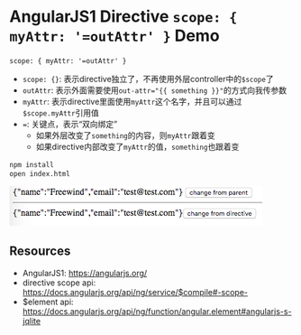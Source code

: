 AngularJS1 Directive `scope: { myAttr: '=outAttr' }` Demo
=========================================================

```
scope: { myAttr: '=outAttr' }
```

- `scope: {}`: 表示directive独立了，不再使用外层controller中的`$scope`了
- `outAttr`: 表示外面需要使用`out-attr="{{ something }}"`的方式向我传参数
- `myAttr`: 表示directive里面使用`myAttr`这个名字，并且可以通过`$scope.myAttr`引用值
- `=`: 关键点，表示“双向绑定”
    - 如果外层改变了`something`的内容，则`myAttr`跟着变
    - 如果directive内部改变了`myAttr`的值，`something`也跟着变

```
npm install
open index.html
```

![demo](./images/demo.jpg)

Resources
---------

- AngularJS1: <https://angularjs.org/>
- directive scope api: <https://docs.angularjs.org/api/ng/service/$compile#-scope->
- $element api: <https://docs.angularjs.org/api/ng/function/angular.element#angularjs-s-jqlite>